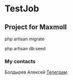 # TestJob

## Project for Maxmoll

php artisan migrate

php artisan db:seed


### My contacts
Болдырев Алексей [Телеграм](https://t.me/djalexbold).


